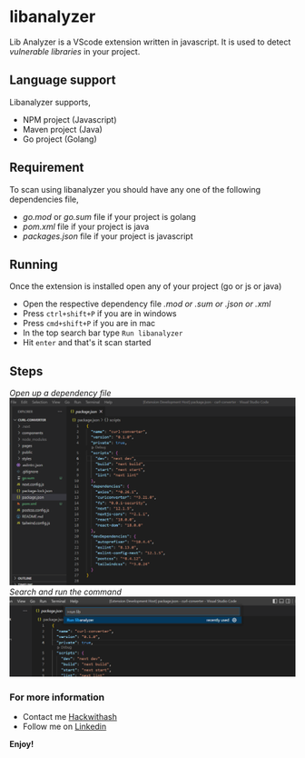 # libanalyzer

Lib Analyzer is a VScode extension written in javascript. It is used to detect _vulnerable libraries_ in your project.

## Language support

Libanalyzer supports,

- NPM project (Javascript)
- Maven project (Java)
- Go project (Golang)

## Requirement

To scan using libanalyzer you should have any one of the following dependencies file,

- _go.mod_ or _go.sum_ file if your project is golang
- _pom.xml_ file if your project is java
- _packages.json_ file if your project is javascript

## Running

Once the extension is installed open any of your project (go or js or java)

- Open the respective dependency file _.mod or .sum or .json or .xml_
- Press `ctrl+shift+P` if you are in windows
- Press `cmd+shift+P` if you are in mac
- In the top search bar type `Run libanalyzer`
- Hit `enter` and that's it scan started

## Steps

_Open up a dependency file_
![Opening a dependency file](images/vs1.png)
_Search and run the command_
![Running libanalyzer](images/vs2.png)

### For more information

- Contact me [Hackwithash](https://www.hackwithash.com)
- Follow me on [Linkedin](https://www.linkedin.com/in/aswin-venkat-ceo/)

**Enjoy!**
